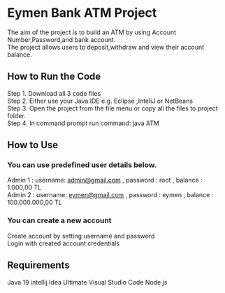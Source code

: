 # Eymen Bank ATM Project
The aim of the project is to build an ATM by using Account Number,Password,and bank account.\
The project allows users to deposit,withdraw and view their account balance.

## How to Run the Code
Step 1. Download all 3 code files\
Step 2. Either use your Java IDE e.g. Eclipse ,InteliJ or NetBeans\
Step 3. Open the project from the file menu or copy all the files to project folder.\
Step 4. In command prompt run command: java ATM

## How to Use

### You can use predefined user details below.
Admin 1 : username: admin@gmail.com , password : root , balance : 1.000,00 TL\
Admin 2 : username: eymen@gmail.com , password : eymen , balance : 100.000.000,00 TL

### You can create a new account
Create account by setting username and password\
Login with created account credentials


## Requirements
Java 19
intellij Idea Ultimate
Visual Studio Code
Node js


